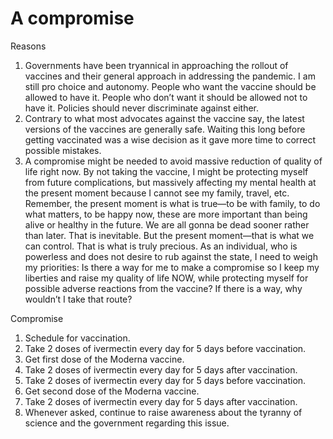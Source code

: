 # A compromise

Reasons

1. Governments have been tryannical in approaching the rollout of vaccines and their general approach in addressing the pandemic. I am still pro choice and autonomy. People who want the vaccine should be allowed to have it. People who don’t want it should be allowed not to have it. Policies should never discriminate against either.
2. Contrary to what most advocates against the vaccine say, the latest versions of the vaccines are generally safe. Waiting this long before getting vaccinated was a wise decision as it gave more time to correct possible mistakes.
3. A compromise might be needed to avoid massive reduction of quality of life right now. By not taking the vaccine, I might be protecting myself from future complications, but massively affecting my mental health at the present moment because I cannot see my family, travel, etc. Remember, the present moment is what is true—to be with family, to do what matters, to be happy now, these are more important than being alive or healthy in the future. We are all gonna be dead sooner rather than later. That is inevitable. But the present moment—that is what we can control. That is what is truly precious. As an individual, who is powerless and does not desire to rub against the state, I need to weigh my priorities: Is there a way for me to make a compromise so I keep my liberties and raise my quality of life NOW, while protecting myself for possible adverse reactions from the vaccine? If there is a way, why wouldn’t I take that route?

Compromise

1. Schedule for vaccination.
2. Take 2 doses of ivermectin every day for 5 days before vaccination.
3. Get first dose of the Moderna vaccine.
4. Take 2 doses of ivermectin every day for 5 days after vaccination.
5. Take 2 doses of ivermectin every day for 5 days before vaccination.
6. Get second dose of the Moderna vaccine.
7. Take 2 doses of ivermectin every day for 5 days after vaccination.
8. Whenever asked, continue to raise awareness about the tyranny of science and the government regarding this issue.

